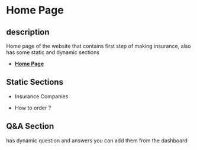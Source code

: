# Home Page

## description

Home page of the website that contains first step of making insurance, also has some static and dynamic sections

- [**Home Page**](https://rakeez.com.sa)

## Static Sections

- Insurance Companies

- How to order ?

## Q&A Section

has dynamic question and answers you can add them from the dashboard
